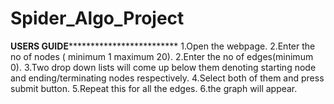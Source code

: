 # Spider_Algo_Project

**************************************************USERS GUIDE***************************************************************************
1.Open the webpage.
2.Enter the no of nodes ( minimum 1 maximum 20).
2.Enter the no of edges(minimum 0).
3.Two drop down lists will come up below them denoting starting node and ending/terminating nodes respectively.
4.Select both of them and press submit button.
5.Repeat this for all the edges.
6.the graph will appear.
